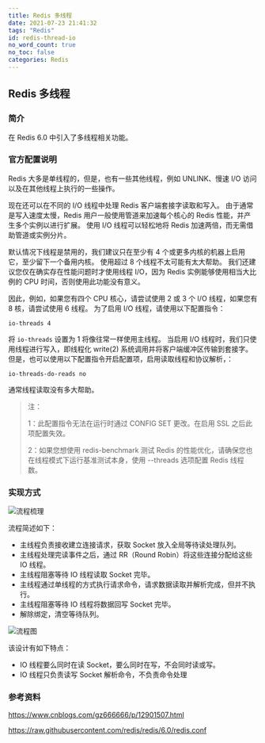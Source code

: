```yaml
---
title: Redis 多线程
date: 2021-07-23 21:41:32
tags: "Redis"
id: redis-thread-io
no_word_count: true
no_toc: false
categories: Redis
---
```


## Redis 多线程

### 简介

在 Redis 6.0 中引入了多线程相关功能。

### 官方配置说明

Redis 大多是单线程的，但是，也有一些其他线程，例如 UNLINK、慢速 I/O 访问以及在其他线程上执行的一些操作。

现在还可以在不同的 I/O 线程中处理 Redis 客户端套接字读取和写入。
由于通常是写入速度太慢，Redis 用户一般使用管道来加速每个核心的 Redis 性能，并产生多个实例以进行扩展。
使用 I/O 线程可以轻松地将 Redis 加速两倍，而无需借助管道或实例分片。

默认情况下线程是禁用的，我们建议只在至少有 4 个或更多内核的机器上启用它，至少留下一个备用内核。
使用超过 8 个线程不太可能有太大帮助。
我们还建议您仅在确实存在性能问题时才使用线程 I/O，因为 Redis 实例能够使用相当大比例的 CPU 时间，否则使用此功能没有意义。

因此，例如，如果您有四个 CPU 核心，请尝试使用 2 或 3 个 I/O 线程，如果您有 8 核，请尝试使用 6 线程。
为了启用 I/O 线程，请使用以下配置指令：

```text
io-threads 4
```

将 `io-threads` 设置为 1 将像往常一样使用主线程。
当启用 I/O 线程时，我们只使用线程进行写入，即线程化 write(2) 系统调用并将客户端缓冲区传输到套接字。
但是，也可以使用以下配置指令开启配置项，启用读取线程和协议解析，：

```text
io-threads-do-reads no
```

通常线程读取没有多大帮助。

> 注：
> 
> 1：此配置指令无法在运行时通过 CONFIG SET 更改。在启用 SSL 之后此项配置失效。
> 
> 2：如果您想使用 redis-benchmark 测试 Redis 的性能优化，请确保您也在线程模式下运行基准测试本身，使用 --threads 选项配置 Redis 线程数。

### 实现方式

![流程梳理](https://i.loli.net/2021/07/23/bYoRfeSxadNkp38.png)

流程简述如下：

- 主线程负责接收建立连接请求，获取 Socket 放入全局等待读处理队列。
- 主线程处理完读事件之后，通过 RR（Round Robin）将这些连接分配给这些 IO 线程。
- 主线程阻塞等待 IO 线程读取 Socket 完毕。
- 主线程通过单线程的方式执行请求命令，请求数据读取并解析完成，但并不执行。
- 主线程阻塞等待 IO 线程将数据回写 Socket 完毕。
- 解除绑定，清空等待队列。

![流程图](https://i.loli.net/2021/07/23/URK2DdEQCHy3GVf.png)

该设计有如下特点：

- IO 线程要么同时在读 Socket，要么同时在写，不会同时读或写。
- IO 线程只负责读写 Socket 解析命令，不负责命令处理

### 参考资料

https://www.cnblogs.com/gz666666/p/12901507.html

https://raw.githubusercontent.com/redis/redis/6.0/redis.conf